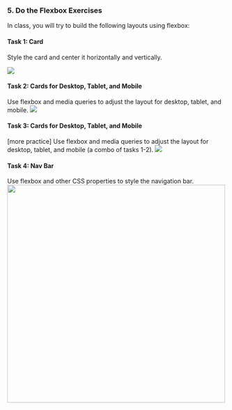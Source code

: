 ### 5. Do the Flexbox Exercises
In class, you will try to build the following layouts using flexbox:

#### Task 1: Card
Style the card and center it horizontally and vertically.
<div class="flex-container">
    <img src="/fall2024/assets/images/lectures/lecture07/ss1.png" />
</div>

#### Task 2: Cards for Desktop, Tablet, and Mobile
Use flexbox and media queries to adjust the layout for desktop, tablet, and mobile.
<img src="/fall2024/assets/images/lectures/lecture07/ss2.png" />

#### Task 3: Cards for Desktop, Tablet, and Mobile
[more practice] Use flexbox and media queries to adjust the layout for desktop, tablet, and mobile (a combo of tasks 1-2).
<img src="/fall2024/assets/images/lectures/lecture07/ss3.png" />

#### Task 4: Nav Bar
Use flexbox and other CSS properties to style the navigation bar.
<img style="width: 500px;" src="/fall2024/assets/images/lectures/lecture07/ss4.png" />